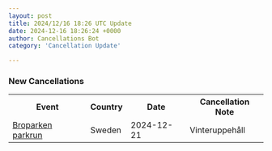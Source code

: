 ```yaml
---
layout: post
title: 2024/12/16 18:26 UTC Update
date: 2024-12-16 18:26:24 +0000
author: Cancellations Bot
category: 'Cancellation Update'

---
```


<h3>New Cancellations</h3>
<div class='hscrollable'>
<table style='width: 100%'>
    <tr>
        <th>Event</th>
        <th>Country</th>
        <th>Date</th>
        <th>Cancellation Note</th>
    </tr>
    <tr>
        <td><a href="https://www.parkrun.se/broparken">Broparken parkrun</a></td>
        <td>Sweden</td>
        <td>2024-12-21</td>
        <td>Vinteruppehåll</td>
    </tr>
</table>
</div>
